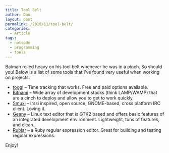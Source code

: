 ```yaml
---
title: Tool Belt
author: Dan
layout: post
permalink: /2010/11/tool-belt/
categories:
  - Article
tags:
  - notcode
  - programming
  - tools
---
```

Batman relied heavy on his tool belt whenever he was in a pinch. So should you! Below is a list of some tools that I&#8217;ve found very useful when working on projects:

*   [toggl][1] &#8211; Time tracking that works. Free and paid options available.
*   [Bitnami][2] &#8211; Wide array of development stacks (think LAMP/WAMP) that are a cinch to deploy and allow you to get to work quickly.
*   [Smuxi][3] &#8211; Irssi inspired, open source, GNOME-based, cross platform IRC client. Loving it.
*   [Geany][4] &#8211; Linux text editor that is GTK2 based and offers basic features of an integrated development environment. Lightweight, tons of features, and clean.
*   [Rublar][5] &#8211; a Ruby regular expression editor. Great for building and testing regular expressions.

Enjoy!

 [1]: https://www.toggl.com/
 [2]: http://bitnami.org/
 [3]: http://www.smuxi.org
 [4]: http://www.geany.org/
 [5]: http://www.rubular.com/